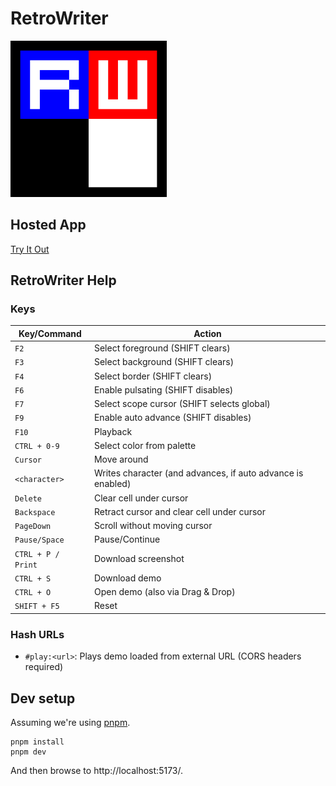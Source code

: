 # RetroWriter

<img src="public/logo.svg" width="250" alt="Logo">

## Hosted App

[Try It Out](https://datag.github.io/retro-writer/)

## RetroWriter Help


### Keys

| Key/Command               | Action                                                                 |
|---------------------------|-----------------------------------------------------------------------|
| `F2`                     | Select foreground (SHIFT clears)                                      |
| `F3`                     | Select background (SHIFT clears)                                      |
| `F4`                     | Select border (SHIFT clears)                                          |
| `F6`                     | Enable pulsating (SHIFT disables)                                     |
| `F7`                     | Select scope cursor (SHIFT selects global)                           |
| `F9`                     | Enable auto advance (SHIFT disables)                                 |
| `F10`                    | Playback                                                              |
| `CTRL + 0-9`             | Select color from palette                                             |
| `Cursor`                 | Move around                                                          |
| `<character>`            | Writes character (and advances, if auto advance is enabled)          |
| `Delete`                 | Clear cell under cursor                                               |
| `Backspace`              | Retract cursor and clear cell under cursor                            |
| `PageDown`               | Scroll without moving cursor                                          |
| `Pause/Space`            | Pause/Continue                                                       |
| `CTRL + P / Print`       | Download screenshot                                                  |
| `CTRL + S`               | Download demo                                                        |
| `CTRL + O`               | Open demo (also via Drag & Drop)                                      |
| `SHIFT + F5`             | Reset                                                                |

### Hash URLs

* `#play:<url>`: Plays demo loaded from external URL (CORS headers required)


## Dev setup

Assuming we're using [pnpm](https://pnpm.io/).

```shell
pnpm install
pnpm dev
```

And then browse to http://localhost:5173/.
